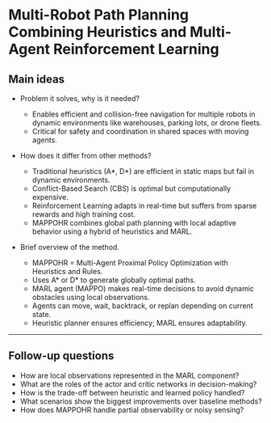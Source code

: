 # Multi-Robot Path Planning Combining Heuristics and Multi-Agent Reinforcement Learning

## Main ideas

- Problem it solves, why is it needed?
  - Enables efficient and collision-free navigation for multiple robots in dynamic environments like warehouses, parking lots, or drone fleets.
  - Critical for safety and coordination in shared spaces with moving agents.

- How does it differ from other methods?
  - Traditional heuristics (A*, D*) are efficient in static maps but fail in dynamic environments.
  - Conflict-Based Search (CBS) is optimal but computationally expensive.
  - Reinforcement Learning adapts in real-time but suffers from sparse rewards and high training cost.
  - MAPPOHR combines global path planning with local adaptive behavior using a hybrid of heuristics and MARL.

- Brief overview of the method.
  - MAPPOHR = Multi-Agent Proximal Policy Optimization with Heuristics and Rules.
  - Uses A* or D* to generate globally optimal paths.
  - MARL agent (MAPPO) makes real-time decisions to avoid dynamic obstacles using local observations.
  - Agents can move, wait, backtrack, or replan depending on current state.
  - Heuristic planner ensures efficiency; MARL ensures adaptability.

---

## Follow-up questions

- How are local observations represented in the MARL component?
- What are the roles of the actor and critic networks in decision-making?
- How is the trade-off between heuristic and learned policy handled?
- What scenarios show the biggest improvements over baseline methods?
- How does MAPPOHR handle partial observability or noisy sensing?

